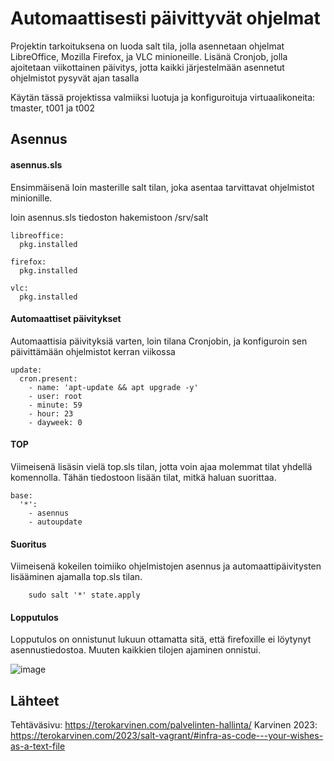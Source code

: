 # Automaattisesti päivittyvät ohjelmat
Projektin tarkoituksena on luoda salt tila, jolla asennetaan ohjelmat LibreOffice, Mozilla Firefox, ja VLC minioneille. Lisänä Cronjob, jolla ajoitetaan viikottainen päivitys, jotta kaikki järjestelmään asennetut ohjelmistot pysyvät ajan tasalla

Käytän tässä projektissa valmiiksi luotuja ja konfiguroituja virtuaalikoneita: tmaster, t001 ja t002
## Asennus
#### asennus.sls
Ensimmäisenä loin masterille salt tilan, joka asentaa tarvittavat ohjelmistot minionille.

loin asennus.sls tiedoston hakemistoon /srv/salt

    libreoffice:
      pkg.installed

    firefox:
      pkg.installed

    vlc:
      pkg.installed

#### Automaattiset päivitykset
Automaattisia päivityksiä varten, loin tilana Cronjobin, ja konfiguroin sen päivittämään ohjelmistot kerran viikossa

    update:
      cron.present:
        - name: 'apt-update && apt upgrade -y'
        - user: root
        - minute: 59
        - hour: 23
        - dayweek: 0

#### TOP

Viimeisenä lisäsin vielä top.sls tilan, jotta voin ajaa molemmat tilat yhdellä komennolla. Tähän tiedostoon lisään tilat, mitkä haluan suorittaa.

    base:
      '*':
        - asennus
        - autoupdate

#### Suoritus

Viimeisenä kokeilen toimiiko ohjelmistojen asennus ja automaattipäivitysten lisääminen ajamalla top.sls tilan.

        sudo salt '*' state.apply

#### Lopputulos

Lopputulos on onnistunut lukuun ottamatta sitä, että firefoxille ei löytynyt asennustiedostoa. Muuten kaikkien tilojen ajaminen onnistui.

![image](https://github.com/user-attachments/assets/b5f8b3d4-b598-4c4b-a501-ae70c209aad4)

## Lähteet

Tehtäväsivu: https://terokarvinen.com/palvelinten-hallinta/
Karvinen 2023: https://terokarvinen.com/2023/salt-vagrant/#infra-as-code---your-wishes-as-a-text-file
